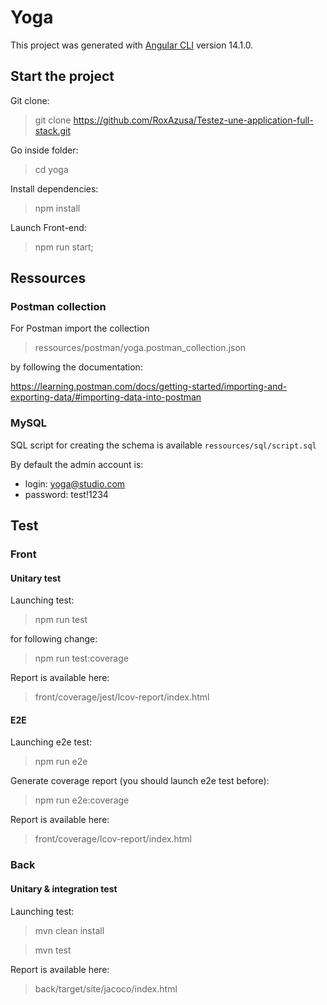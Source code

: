 # Yoga

This project was generated with [Angular CLI](https://github.com/angular/angular-cli) version 14.1.0.

## Start the project

Git clone:

> git clone https://github.com/RoxAzusa/Testez-une-application-full-stack.git

Go inside folder:

> cd yoga

Install dependencies:

> npm install

Launch Front-end:

> npm run start;


## Ressources


### Postman collection

For Postman import the collection

> ressources/postman/yoga.postman_collection.json 

by following the documentation: 

https://learning.postman.com/docs/getting-started/importing-and-exporting-data/#importing-data-into-postman


### MySQL

SQL script for creating the schema is available `ressources/sql/script.sql`

By default the admin account is:
- login: yoga@studio.com
- password: test!1234


## Test

### Front

#### Unitary test

Launching test:

> npm run test

for following change:

> npm run test:coverage

Report is available here:
> front/coverage/jest/lcov-report/index.html

#### E2E

Launching e2e test:

> npm run e2e

Generate coverage report (you should launch e2e test before):

> npm run e2e:coverage

Report is available here:

> front/coverage/lcov-report/index.html

### Back

#### Unitary & integration test

Launching test:

> mvn clean install

> mvn test

Report is available here:
> back/target/site/jacoco/index.html
